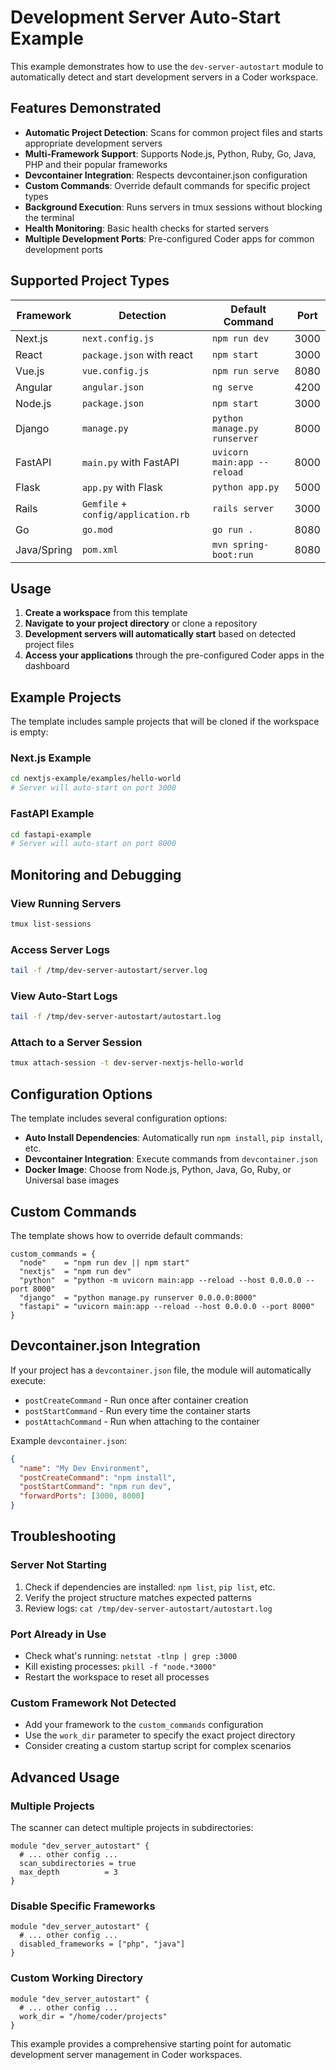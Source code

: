 # Development Server Auto-Start Example

This example demonstrates how to use the `dev-server-autostart` module to automatically detect and start development servers in a Coder workspace.

## Features Demonstrated

- **Automatic Project Detection**: Scans for common project files and starts appropriate development servers
- **Multi-Framework Support**: Supports Node.js, Python, Ruby, Go, Java, PHP and their popular frameworks
- **Devcontainer Integration**: Respects devcontainer.json configuration
- **Custom Commands**: Override default commands for specific project types
- **Background Execution**: Runs servers in tmux sessions without blocking the terminal
- **Health Monitoring**: Basic health checks for started servers
- **Multiple Development Ports**: Pre-configured Coder apps for common development ports

## Supported Project Types

| Framework | Detection | Default Command | Port |
|-----------|-----------|-----------------|------|
| Next.js | `next.config.js` | `npm run dev` | 3000 |
| React | `package.json` with react | `npm start` | 3000 |
| Vue.js | `vue.config.js` | `npm run serve` | 8080 |
| Angular | `angular.json` | `ng serve` | 4200 |
| Node.js | `package.json` | `npm start` | 3000 |
| Django | `manage.py` | `python manage.py runserver` | 8000 |
| FastAPI | `main.py` with FastAPI | `uvicorn main:app --reload` | 8000 |
| Flask | `app.py` with Flask | `python app.py` | 5000 |
| Rails | `Gemfile` + `config/application.rb` | `rails server` | 3000 |
| Go | `go.mod` | `go run .` | 8080 |
| Java/Spring | `pom.xml` | `mvn spring-boot:run` | 8080 |

## Usage

1. **Create a workspace** from this template
2. **Navigate to your project directory** or clone a repository
3. **Development servers will automatically start** based on detected project files
4. **Access your applications** through the pre-configured Coder apps in the dashboard

## Example Projects

The template includes sample projects that will be cloned if the workspace is empty:

### Next.js Example
```bash
cd nextjs-example/examples/hello-world
# Server will auto-start on port 3000
```

### FastAPI Example  
```bash
cd fastapi-example
# Server will auto-start on port 8000
```

## Monitoring and Debugging

### View Running Servers
```bash
tmux list-sessions
```

### Access Server Logs
```bash
tail -f /tmp/dev-server-autostart/server.log
```

### View Auto-Start Logs
```bash
tail -f /tmp/dev-server-autostart/autostart.log
```

### Attach to a Server Session
```bash
tmux attach-session -t dev-server-nextjs-hello-world
```

## Configuration Options

The template includes several configuration options:

- **Auto Install Dependencies**: Automatically run `npm install`, `pip install`, etc.
- **Devcontainer Integration**: Execute commands from `devcontainer.json`
- **Docker Image**: Choose from Node.js, Python, Java, Go, Ruby, or Universal base images

## Custom Commands

The template shows how to override default commands:

```hcl
custom_commands = {
  "node"    = "npm run dev || npm start"
  "nextjs"  = "npm run dev"
  "python"  = "python -m uvicorn main:app --reload --host 0.0.0.0 --port 8000"
  "django"  = "python manage.py runserver 0.0.0.0:8000"
  "fastapi" = "uvicorn main:app --reload --host 0.0.0.0 --port 8000"
}
```

## Devcontainer.json Integration

If your project has a `devcontainer.json` file, the module will automatically execute:

- `postCreateCommand` - Run once after container creation
- `postStartCommand` - Run every time the container starts
- `postAttachCommand` - Run when attaching to the container

Example `devcontainer.json`:
```json
{
  "name": "My Dev Environment",
  "postCreateCommand": "npm install",
  "postStartCommand": "npm run dev",
  "forwardPorts": [3000, 8000]
}
```

## Troubleshooting

### Server Not Starting
1. Check if dependencies are installed: `npm list`, `pip list`, etc.
2. Verify the project structure matches expected patterns
3. Review logs: `cat /tmp/dev-server-autostart/autostart.log`

### Port Already in Use
- Check what's running: `netstat -tlnp | grep :3000`
- Kill existing processes: `pkill -f "node.*3000"`
- Restart the workspace to reset all processes

### Custom Framework Not Detected
- Add your framework to the `custom_commands` configuration
- Use the `work_dir` parameter to specify the exact project directory
- Consider creating a custom startup script for complex scenarios

## Advanced Usage

### Multiple Projects
The scanner can detect multiple projects in subdirectories:

```hcl
module "dev_server_autostart" {
  # ... other config ...
  scan_subdirectories = true
  max_depth          = 3
}
```

### Disable Specific Frameworks
```hcl
module "dev_server_autostart" {
  # ... other config ...
  disabled_frameworks = ["php", "java"]
}
```

### Custom Working Directory
```hcl
module "dev_server_autostart" {
  # ... other config ...
  work_dir = "/home/coder/projects"
}
```

This example provides a comprehensive starting point for automatic development server management in Coder workspaces.

